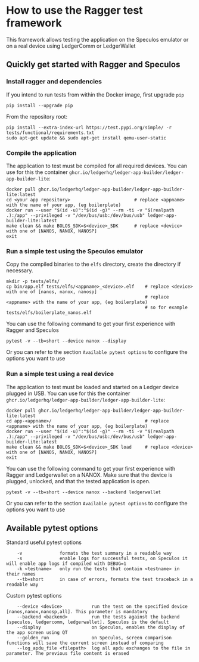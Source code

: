 # How to use the Ragger test framework

This framework allows testing the application on the Speculos emulator or on a
real device using LedgerComm or LedgerWallet

## Quickly get started with Ragger and Speculos

### Install ragger and dependencies

If you intend to run tests from within the Docker image, first upgrade `pip`

```
pip install --upgrade pip
```

From the repository root:

```
pip install --extra-index-url https://test.pypi.org/simple/ -r tests/functional/requirements.txt
sudo apt-get update && sudo apt-get install qemu-user-static
```

### Compile the application

The application to test must be compiled for all required devices. You can use
for this the container
`ghcr.io/ledgerhq/ledger-app-builder/ledger-app-builder-lite`:

```
docker pull ghcr.io/ledgerhq/ledger-app-builder/ledger-app-builder-lite:latest
cd <your app repository>                        # replace <appname> with the name of your app, (eg boilerplate)
docker run --user "$(id -u)":"$(id -g)" --rm -ti -v "$(realpath .):/app" --privileged -v "/dev/bus/usb:/dev/bus/usb" ledger-app-builder-lite:latest
make clean && make BOLOS_SDK=$<device>_SDK      # replace <device> with one of [NANOS, NANOX, NANOSP]
exit
```

### Run a simple test using the Speculos emulator

Copy the compiled binaries to the `elfs` directory, create the directory if
necessary.

```
mkdir -p tests/elfs/
cp bin/app.elf tests/elfs/<appname>_<device>.elf    # replace <device> with one of [nanos, nanox, nanosp]
                                                    # replace <appname> with the name of your app, (eg boilerplate)
                                                    # so for example tests/elfs/boilerplate_nanos.elf
```

You can use the following command to get your first experience with Ragger and
Speculos

```
pytest -v --tb=short --device nanox --display
```

Or you can refer to the section `Available pytest options` to configure the
options you want to use

### Run a simple test using a real device

The application to test must be loaded and started on a Ledger device plugged in
USB. You can use for this the container
`ghcr.io/ledgerhq/ledger-app-builder/ledger-app-builder-lite`:

```
docker pull ghcr.io/ledgerhq/ledger-app-builder/ledger-app-builder-lite:latest
cd app-<appname>/                                   # replace <appname> with the name of your app, (eg boilerplate)
docker run --user "$(id -u)":"$(id -g)" --rm -ti -v "$(realpath .):/app" --privileged -v "/dev/bus/usb:/dev/bus/usb" ledger-app-builder-lite:latest
make clean && make BOLOS_SDK=$<device>_SDK load     # replace <device> with one of [NANOS, NANOX, NANOSP]
exit
```

You can use the following command to get your first experience with Ragger and
Ledgerwallet on a NANOX. Make sure that the device is plugged, unlocked, and
that the tested application is open.

```
pytest -v --tb=short --device nanox --backend ledgerwallet
```

Or you can refer to the section `Available pytest options` to configure the
options you want to use

## Available pytest options

Standard useful pytest options

```
    -v              formats the test summary in a readable way
    -s              enable logs for successful tests, on Speculos it will enable app logs if compiled with DEBUG=1
    -k <testname>   only run the tests that contain <testname> in their names
    --tb=short      in case of errors, formats the test traceback in a readable way
```

Custom pytest options

```
    --device <device>           run the test on the specified device [nanos,nanox,nanosp,all]. This parameter is mandatory
    --backend <backend>         run the tests against the backend [speculos, ledgercomm, ledgerwallet]. Speculos is the default
    --display                   on Speculos, enables the display of the app screen using QT
    --golden_run                on Speculos, screen comparison functions will save the current screen instead of comparing
    --log_apdu_file <filepath>  log all apdu exchanges to the file in parameter. The previous file content is erased
```
